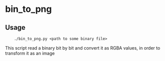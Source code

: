 # bin_to_png

## Usage 

		./bin_to_png.py <path to some binary file>

This script read a binary bit by bit and convert it as RGBA values, in order to transform it as an image 
